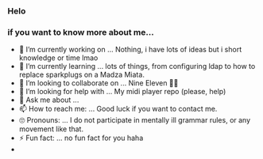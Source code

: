 ### Helo

### if you want to know more about me...

- 🔭 I’m currently working on ...   Nothing, i have lots of ideas but i short knowledge or time lmao
- 🌱 I’m currently learning ...    lots of things, from configuring ldap to how to replace sparkplugs on a Madza Miata.
- 👯 I’m looking to collaborate on ...   Nine Eleven 🛫🏢
- 🤔 I’m looking for help with ...   My midi player repo (please, help)
- 💬 Ask me about ...
- 📫 How to reach me: ...   Good luck if you want to contact me.
- 🙄 Pronouns: ...   I do not participate in mentally ill grammar rules, or any movement like that.
- ⚡ Fun fact: ...   no fun fact for you haha
- 
